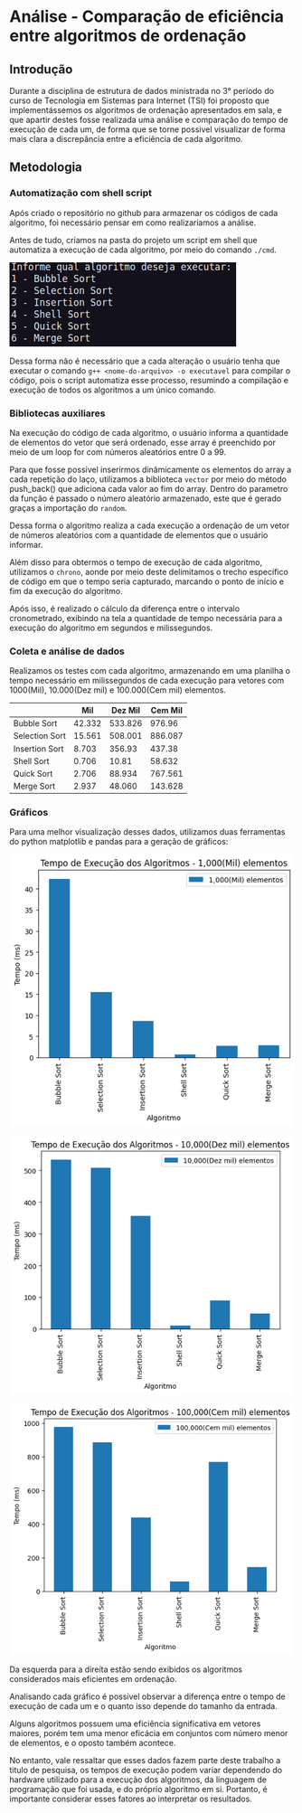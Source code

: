 # Análise - Comparação de eficiência entre algoritmos de ordenação

## Introdução

Durante a disciplina de estrutura de dados ministrada no 3° período do curso de Tecnologia em Sistemas para Internet (TSI) foi proposto que implementássemos os algoritmos de ordenação apresentados em sala, e que apartir destes fosse realizada uma análise e comparação do tempo de execução de cada um, de forma que se torne possivel visualizar de forma mais clara a discrepância entre a eficiência de cada algoritmo.

## Metodologia

### Automatização com shell script

Após criado o repositório no github para armazenar os códigos de cada algoritmo, foi necessário pensar em como realizariamos a análise.

Antes de tudo, criamos na pasta do projeto um script em shell que automatiza a execução de cada algoritmo, por meio do comando `./cmd`.

![Exemplo de imagem](./imgs/print1.png)

Dessa forma não é necessário que a cada alteração o usuário tenha que executar o comando `g++ <nome-do-arquivo> -o executavel` para compilar o código, pois o script automatiza esse processo, resumindo a compilação e execução de todos os algoritmos a um único comando.

### Bibliotecas auxiliares

Na execução do código de cada algoritmo, o usuário informa a quantidade de elementos do vetor que será ordenado, esse array é preenchido por meio de um loop for com números aleatórios entre 0 a 99.

Para que fosse possivel inserirmos dinâmicamente os elementos do array a cada repetição do laço, utilizamos a biblioteca `vector` por meio do método push_back() que adiciona cada valor ao fim do array. Dentro do parametro da função é passado o número aleatório armazenado, este que é gerado graças a importação do `random`.

Dessa forma o algoritmo realiza a cada execução a ordenação de um vetor de números aleatórios com a quantidade de elementos que o usuário informar.

Além disso para obtermos o tempo de execução de cada algoritmo, utilizamos o `chrono`, aonde por meio deste delimitamos o trecho específico de código em que o tempo seria capturado, marcando o ponto de início e fim da execução do algoritmo.

Após isso, é realizado o cálculo da diferença entre o intervalo cronometrado, exibindo na tela a quantidade de tempo necessária para a execução do algoritmo em segundos e milissegundos.

### Coleta e análise de dados

Realizamos os testes com cada algoritmo, armazenando em uma planilha o tempo necessário em milissegundos de cada execução para vetores com 1000(Mil), 10.000(Dez mil) e 100.000(Cem mil) elementos.

|                | Mil    | Dez Mil | Cem Mil |
| -------------- | ------ | ------- | ------- |
| Bubble Sort    | 42.332 | 533.826 | 976.96  |
| Selection Sort | 15.561 | 508.001 | 886.087 |
| Insertion Sort | 8.703  | 356.93  | 437.38  |
| Shell Sort     | 0.706  | 10.81   | 58.632  |
| Quick Sort     | 2.706  | 88.934  | 767.561 |
| Merge Sort     | 2.937  | 48.060  | 143.628 |

### Gráficos

Para uma melhor visualização desses dados, utilizamos duas ferramentas do python matplotlib e pandas para a geração de gráficos:

![Exemplo de imagem](./imgs/mil.png)

![Exemplo de imagem](./imgs/dezMil.png)

![Exemplo de imagem](./imgs/cemMil.png)

Da esquerda para a direita estão sendo exibidos os algoritmos considerados mais eficientes em ordenação.

Analisando cada gráfico é possivel observar a diferença entre o tempo de execução de cada um e o quanto isso depende do tamanho da entrada.

Alguns algoritmos possuem uma eficiência significativa em vetores maiores, porém tem uma menor eficácia em conjuntos com número menor de elementos, e o oposto também acontece.

No entanto, vale ressaltar que esses dados fazem parte deste trabalho a titulo de pesquisa, os tempos de execução podem variar dependendo do hardware utilizado para a execução dos algoritmos, da linguagem de programação que foi usada, e do próprio algoritmo em si. Portanto, é importante considerar esses fatores ao interpretar os resultados.
